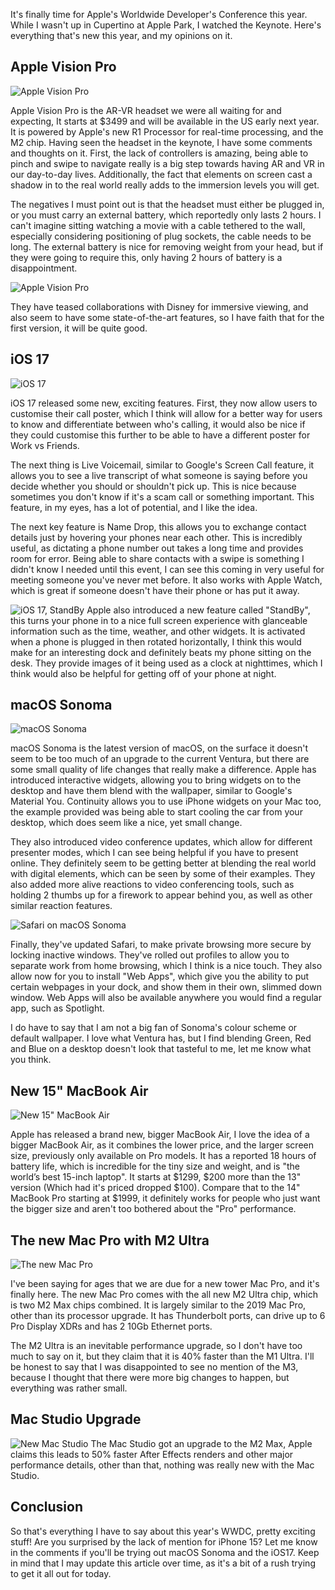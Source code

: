 <!-- 
# title: WWDC 2023: Everything Apple revealed in this year's keynote
# description: Apple's annual developer's conference revealed new hardware and software. Let's see what's new and if it lives up to the rumours.
# seo-description: Connor Jarrett looks at Apples's annual developer's conference, and reveals what's new and if it lives up to the rumours.
# categories: Tech News, Apple
# keywords: apple, wwdc, wwdc23, wwdc2023, apple, 15" macbook air, new mac pro, ios 17, iphone, apple vr, vr headset, apple vr headset, developers, apple event, apple leaks, ios leaks, new ios, new mac, macos 14, apple glasses
# image: wwdc-23.jpg
# imagery: Apple
# date: 2023-6-5
-->

It's finally time for Apple's Worldwide Developer's Conference this year. While I wasn't up in Cupertino at Apple Park, I watched the Keynote. Here's everything that's new this year, and my opinions on it.

## Apple Vision Pro
![Apple Vision Pro](https://www.apple.com/newsroom/images/media/Apple-WWCD23-Vision-Pro-glass-230605_big.jpg.large.jpg)

Apple Vision Pro is the AR-VR headset we were all waiting for and expecting, It starts at $3499 and will be available in the US early next year. It is powered by Apple's new R1 Processor for real-time processing, and the M2 chip. Having seen the headset in the keynote, I have some comments and thoughts on it. First, the lack of controllers is amazing, being able to pinch and swipe to navigate really is a big step towards having AR and VR in our day-to-day lives. Additionally, the fact that elements on screen cast a shadow in to the real world really adds to the immersion levels you will get.

The negatives I must point out is that the headset must either be plugged in, or you must carry an external battery, which reportedly only lasts 2 hours. I can't imagine sitting watching a movie with a cable tethered to the wall, especially considering positioning of plug sockets, the cable needs to be long. The external battery is nice for removing weight from your head, but if they were going to require this, only having 2 hours of battery is a disappointment.

![Apple Vision Pro](https://www.apple.com/newsroom/images/media/Apple-WWCD23-Vision-Pro-with-battery-230605_big.jpg.large.jpg)

They have teased collaborations with Disney for immersive viewing, and also seem to have some state-of-the-art features, so I have faith that for the first version, it will be quite good.

## iOS 17
![iOS 17](https://www.apple.com/newsroom/images/live-action/wwdc-2023/standard/ios-17/Apple-WWDC23-iOS-17-iPhone-14-Pro-3-up-230605_big.jpg.large.jpg)

iOS 17 released some new, exciting features. First, they now allow users to customise their call poster, which I think will allow for a better way for users to know and differentiate between who's calling, it would also be nice if they could customise this further to be able to have a different poster for Work vs Friends. 

The next thing is Live Voicemail, similar to Google's Screen Call feature, it allows you to see a live transcript of what someone is saying before you decide whether you should or shouldn't pick up. This is nice because sometimes you don't know if it's a scam call or something important. This feature, in my eyes, has a lot of potential, and I like the idea.

The next key feature is Name Drop, this allows you to exchange contact details just by hovering your phones near each other. This is incredibly useful, as dictating a phone number out takes a long time and provides room for error. Being able to share contacts with a swipe is something I didn't know I needed until this event, I can see this coming in very useful for meeting someone you've never met before. It also works with Apple Watch, which is great if someone doesn't have their phone or has put it away.

![iOS 17, StandBy](https://www.apple.com/newsroom/images/live-action/wwdc-2023/standard/ios-17/Apple-WWDC23-iOS-17-StandBy-lifestyle-230605_big.jpg.large.jpg)
Apple also introduced a new feature called "StandBy", this turns your phone in to a nice full screen experience with glanceable information such as the time, weather, and other widgets. It is activated when a phone is plugged in then rotated horizontally, I think this would make for an interesting dock and definitely beats my phone sitting on the desk. They provide images of it being used as a clock at nighttimes, which I think would also be helpful for getting off of your phone at night.

## macOS Sonoma
![macOS Sonoma](https://www.apple.com/newsroom/images/live-action/wwdc-2023/standard/macos-sonoma/Apple-WWDC23-macOS-Sonoma-hero-230605_big.jpg.large.jpg)

macOS Sonoma is the latest version of macOS, on the surface it doesn't seem to be too much of an upgrade to the current Ventura, but there are some small quality of life changes that really make a difference. Apple has introduced interactive widgets, allowing you to bring widgets on to the desktop and have them blend with the wallpaper, similar to Google's Material You. Continuity allows you to use iPhone widgets on your Mac too, the example provided was being able to start cooling the car from your desktop, which does seem like a nice, yet small change.

They also introduced video conference updates, which allow for different presenter modes, which I can see being helpful if you have to present online. They definitely seem to be getting better at blending the real world with digital elements, which can be seen by some of their examples. They also added more alive reactions to video conferencing tools, such as holding 2 thumbs up for a firework to appear behind you, as well as other similar reaction features.

![Safari on macOS Sonoma](https://www.apple.com/newsroom/images/live-action/wwdc-2023/standard/macos-sonoma/Apple-WWDC23-macOS-Sonoma-Safari-profiles-230605_big.jpg.large.jpg)

Finally, they've updated Safari, to make private browsing more secure by locking inactive windows. They've rolled out profiles to allow you to separate work from home browsing, which I think is a nice touch. They also allow now for you to install "Web Apps", which give you the ability to put certain webpages in your dock, and show them in their own, slimmed down window. Web Apps will also be available anywhere you would find a regular app, such as Spotlight.

I do have to say that I am not a big fan of Sonoma's colour scheme or default wallpaper. I love what Ventura has, but I find blending Green, Red and Blue on a desktop doesn't look that tasteful to me, let me know what you think.

## New 15" MacBook Air
![New 15" MacBook Air](https://www.apple.com/newsroom/images/live-action/wwdc-2023/standard/macbook-air-15-in/Apple-WWDC23-MacBook-Air-15-in-hero-230605_big.jpg.large.jpg)

Apple has released a brand new, bigger MacBook Air, I love the idea of a bigger MacBook Air, as it combines the lower price, and the larger screen size, previously only available on Pro models. It has a reported 18 hours of battery life, which is incredible for the tiny size and weight, and is "the world’s best 15-inch laptop". It starts at $1299, $200 more than the 13" version (Which had it's priced dropped $100). Compare that to the 14" MacBook Pro starting at $1999, it definitely works for people who just want the bigger size and aren't too bothered about the "Pro" performance.

## The new Mac Pro with M2 Ultra
![The new Mac Pro](https://www.apple.com/newsroom/images/live-action/wwdc-2023/standard/mac-studio-mac-pro/Apple-WWDC23-Mac-Pro-M2-Ultra-3D-simulations-01-230605_big.jpg.large.jpg)

I've been saying for ages that we are due for a new tower Mac Pro, and it's finally here. The new Mac Pro comes with the all new M2 Ultra chip, which is two M2 Max chips combined. It is largely similar to the 2019 Mac Pro, other than its processor upgrade. It has Thunderbolt ports, can drive up to 6 Pro Display XDRs and has 2 10Gb Ethernet ports.

The M2 Ultra is an inevitable performance upgrade, so I don't have too much to say on it, but they claim that it is 40% faster than the M1 Ultra. I'll be honest to say that I was disappointed to see no mention of the M3, because I thought that there were more big changes to happen, but everything was rather small.

## Mac Studio Upgrade
![New Mac Studio](https://www.apple.com/newsroom/images/live-action/wwdc-2023/standard/mac-studio-mac-pro/Apple-WWDC23-Mac-Studio-M2-Max-M2-Ultra-Octane-230605_big.jpg.large.jpg)
The Mac Studio got an upgrade to the M2 Max, Apple claims this leads to 50% faster After Effects renders and other major performance details, other than that, nothing was really new with the Mac Studio.


## Conclusion
So that's everything I have to say about this year's WWDC, pretty exciting stuff! Are you surprised by the lack of mention for iPhone 15? Let me know in the comments if you'll be trying out macOS Sonoma and the iOS17. Keep in mind that I may update this article over time, as it's a bit of a rush trying to get it all out for today.